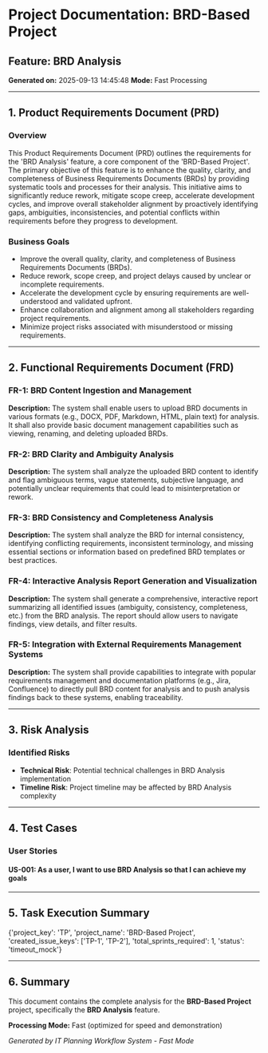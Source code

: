# Project Documentation: BRD-Based Project

## Feature: BRD Analysis

**Generated on:** 2025-09-13 14:45:48
**Mode:** Fast Processing

---

## 1. Product Requirements Document (PRD)

### Overview
This Product Requirements Document (PRD) outlines the requirements for the 'BRD Analysis' feature, a core component of the 'BRD-Based Project'. The primary objective of this feature is to enhance the quality, clarity, and completeness of Business Requirements Documents (BRDs) by providing systematic tools and processes for their analysis. This initiative aims to significantly reduce rework, mitigate scope creep, accelerate development cycles, and improve overall stakeholder alignment by proactively identifying gaps, ambiguities, inconsistencies, and potential conflicts within requirements before they progress to development.

### Business Goals
- Improve the overall quality, clarity, and completeness of Business Requirements Documents (BRDs).
- Reduce rework, scope creep, and project delays caused by unclear or incomplete requirements.
- Accelerate the development cycle by ensuring requirements are well-understood and validated upfront.
- Enhance collaboration and alignment among all stakeholders regarding project requirements.
- Minimize project risks associated with misunderstood or missing requirements.

---

## 2. Functional Requirements Document (FRD)

### FR-1: BRD Content Ingestion and Management
**Description:** The system shall enable users to upload BRD documents in various formats (e.g., DOCX, PDF, Markdown, HTML, plain text) for analysis. It shall also provide basic document management capabilities such as viewing, renaming, and deleting uploaded BRDs.

### FR-2: BRD Clarity and Ambiguity Analysis
**Description:** The system shall analyze the uploaded BRD content to identify and flag ambiguous terms, vague statements, subjective language, and potentially unclear requirements that could lead to misinterpretation or rework.

### FR-3: BRD Consistency and Completeness Analysis
**Description:** The system shall analyze the BRD for internal consistency, identifying conflicting requirements, inconsistent terminology, and missing essential sections or information based on predefined BRD templates or best practices.

### FR-4: Interactive Analysis Report Generation and Visualization
**Description:** The system shall generate a comprehensive, interactive report summarizing all identified issues (ambiguity, consistency, completeness, etc.) from the BRD analysis. The report should allow users to navigate findings, view details, and filter results.

### FR-5: Integration with External Requirements Management Systems
**Description:** The system shall provide capabilities to integrate with popular requirements management and documentation platforms (e.g., Jira, Confluence) to directly pull BRD content for analysis and to push analysis findings back to these systems, enabling traceability.


---

## 3. Risk Analysis

### Identified Risks
- **Technical Risk**: Potential technical challenges in BRD Analysis implementation
- **Timeline Risk**: Project timeline may be affected by BRD Analysis complexity

---

## 4. Test Cases

### User Stories
#### US-001: As a user, I want to use BRD Analysis so that I can achieve my goals

---

## 5. Task Execution Summary

{'project_key': 'TP', 'project_name': 'BRD-Based Project', 'created_issue_keys': ['TP-1', 'TP-2'], 'total_sprints_required': 1, 'status': 'timeout_mock'}

---

## 6. Summary

This document contains the complete analysis for the **BRD-Based Project** project, specifically the **BRD Analysis** feature.

**Processing Mode:** Fast (optimized for speed and demonstration)

*Generated by IT Planning Workflow System - Fast Mode*

